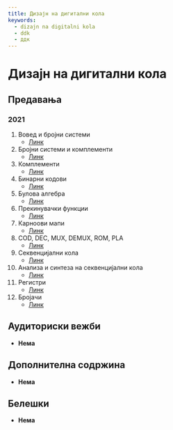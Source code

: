 ```yaml
---
title: Дизајн на дигитални кола
keywords:
  - dizajn na digitalni kola
  - ddk
  - ддк
---
```


# Дизајн на дигитални кола

## Предавања

### 2021

1. Вовед и бројни системи
   - [Линк](https://bbb-lb.finki.ukim.mk/playback/presentation/2.3/94cd39a31206a3522f5e1fe158190455fb5716e7-1633517117178?meetingId=94cd39a31206a3522f5e1fe158190455fb5716e7-1633517117178)
2. Бројни системи и комплементи
   - [Линк](https://bbb-lb.finki.ukim.mk/playback/presentation/2.3/d69a465ff3764df4ea827d25a7e7a10616c5094f-1634028327367?meetingId=d69a465ff3764df4ea827d25a7e7a10616c5094f-1634028327367)
3. Комплементи
   - [Линк](https://bbb-lb.finki.ukim.mk/playback/presentation/2.3/2b6b9963d3e23c3d62e9da9c031bd28e41083aee-1634633180702?meetingId=2b6b9963d3e23c3d62e9da9c031bd28e41083aee-1634633180702)
4. Бинарни кодови
   - [Линк](https://bbb-lb.finki.ukim.mk/playback/presentation/2.3/906007c705aeb11dc5b4cea28d7bb17206115500-1635237908434?meetingId=906007c705aeb11dc5b4cea28d7bb17206115500-1635237908434)
5. Булова алгебра
   - [Линк](https://bbb-lb.finki.ukim.mk/playback/presentation/2.3/348cbd204c2b80b7307cbbc55410f2868613cdce-1635846308904?meetingId=348cbd204c2b80b7307cbbc55410f2868613cdce-1635846308904)
6. Прекинувачки функции
   - [Линк](https://bbb-lb.finki.ukim.mk/playback/presentation/2.3/13a03172067126085a1df590073632cbea3e29c1-1636451180461?meetingId=13a03172067126085a1df590073632cbea3e29c1-1636451180461)
7. Карноови мапи
   - [Линк](https://bbb-lb.finki.ukim.mk/playback/presentation/2.3/923258076a50eee62476c934713c77c06de6e70d-1637055946731?meetingId=923258076a50eee62476c934713c77c06de6e70d-1637055946731)
8. COD, DEC, MUX, DEMUX, ROM, PLA
   - [Линк](https://bbb-lb.finki.ukim.mk/playback/presentation/2.3/10039e3fef880b3abf2cad5772747bd70a6c5318-1638265655037?meetingId=10039e3fef880b3abf2cad5772747bd70a6c5318-1638265655037)
9. Секвенцијални кола
   - [Линк](https://bbb-lb.finki.ukim.mk/playback/presentation/2.3/2627dce425382ac1d0c68db6f50df9712f88b7e4-1638870304783?meetingId=2627dce425382ac1d0c68db6f50df9712f88b7e4-1638870304783)
10. Анализа и синтеза на секвенцијални кола
    - [Линк](https://bbb-lb.finki.ukim.mk/playback/presentation/2.3/8c554e245eeae8f3a61b24bef720669f14ed69e4-1639475179492)
11. Регистри
    - [Линк](https://bbb-lb.finki.ukim.mk/playback/presentation/2.3/38260ca88c21afb37e77a3e817a29d53d1b6d89d-1640079971530)
12. Бројачи
    - [Линк](https://bbb-lb.finki.ukim.mk/playback/presentation/2.3/8337de6fc09a02fb67ca43e22fb08058385b5283-1640684953251)

## Аудиториски вежби

- **Нема**

## Дополнителна содржина

- **Нема**

## Белешки

- **Нема**

